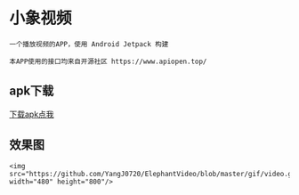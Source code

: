 # 小象视频

    一个播放视频的APP，使用 Android Jetpack 构建
    
    本APP使用的接口均来自开源社区 https://www.apiopen.top/
   

## apk下载
[下载apk点我](https://github.com/YangJ0720/ElephantVideo/blob/master/apk/app-debug.apk) 

## 效果图

    <img src="https://github.com/YangJ0720/ElephantVideo/blob/master/gif/video.gif" width="480" height="800"/>
    
